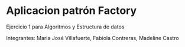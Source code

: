 # Aplicacion patrón Factory 
Ejercicio 1 para Algoritmos y Estructura de datos 

Integrantes: Maria José Villafuerte, Fabiola Contreras, Madeline Castro 
